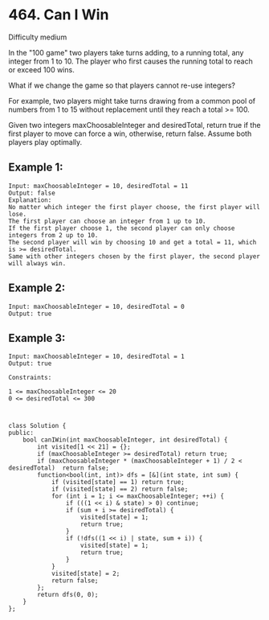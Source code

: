 # 464. Can I Win
Difficulty medium

In the "100 game" two players take turns adding, to a running total, any integer from 1 to 10. The player who first causes the running total to reach or exceed 100 wins.

What if we change the game so that players cannot re-use integers?

For example, two players might take turns drawing from a common pool of numbers from 1 to 15 without replacement until they reach a total >= 100.

Given two integers maxChoosableInteger and desiredTotal, return true if the first player to move can force a win, otherwise, return false. Assume both players play optimally.


## Example 1:
```
Input: maxChoosableInteger = 10, desiredTotal = 11
Output: false
Explanation:
No matter which integer the first player choose, the first player will lose.
The first player can choose an integer from 1 up to 10.
If the first player choose 1, the second player can only choose integers from 2 up to 10.
The second player will win by choosing 10 and get a total = 11, which is >= desiredTotal.
Same with other integers chosen by the first player, the second player will always win.
```


## Example 2:
```
Input: maxChoosableInteger = 10, desiredTotal = 0
Output: true
```


## Example 3:
```
Input: maxChoosableInteger = 10, desiredTotal = 1
Output: true
```


```
Constraints:

1 <= maxChoosableInteger <= 20
0 <= desiredTotal <= 300
```


#
```
class Solution {
public:
    bool canIWin(int maxChoosableInteger, int desiredTotal) {
        int visited[1 << 21] = {};
        if (maxChoosableInteger >= desiredTotal) return true;
        if (maxChoosableInteger * (maxChoosableInteger + 1) / 2 < desiredTotal)  return false;
        function<bool(int, int)> dfs = [&](int state, int sum) {
            if (visited[state] == 1) return true;
            if (visited[state] == 2) return false;
            for (int i = 1; i <= maxChoosableInteger; ++i) {
                if (((1 << i) & state) > 0) continue;
                if (sum + i >= desiredTotal) {
                    visited[state] = 1;
                    return true;
                }
                if (!dfs((1 << i) | state, sum + i)) {
                    visited[state] = 1;
                    return true;
                }
            }
            visited[state] = 2;
            return false;
        };
        return dfs(0, 0);
    }
};
```